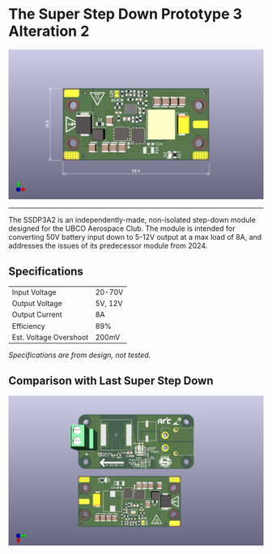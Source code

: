 # The Super Step Down Prototype 3 Alteration 2

![Top View](kicad/2025_SSDP3A2_board_top.png)

-----

The SSDP3A2 is an independently-made, non-isolated step-down module designed for the UBCO Aerospace Club. The module is intended for converting 50V battery input down to 5-12V output at a max load of 8A, and addresses the issues of its predecessor module from 2024.

## Specifications

<table><tbody>
  <tr>
    <td>Input Voltage</td>
    <td>20-70V</td>
  </tr>
  <tr>
    <td>Output Voltage</td>
    <td>5V, 12V</td>
  </tr>
  <tr>
    <td>Output Current</td>
    <td>8A</td>
  </tr>
  <tr>
    <td>Efficiency</td>
    <td>89%</td>
  </tr>
  <tr>
    <td>Est. Voltage Overshoot</td>
    <td>200mV</td>
  </tr>
</tbody>
</table>

*Specifications are from design, not tested.*

## Comparison with Last Super Step Down

![Comparison](kicad/2025_SSDP3A2_comparison.png)

